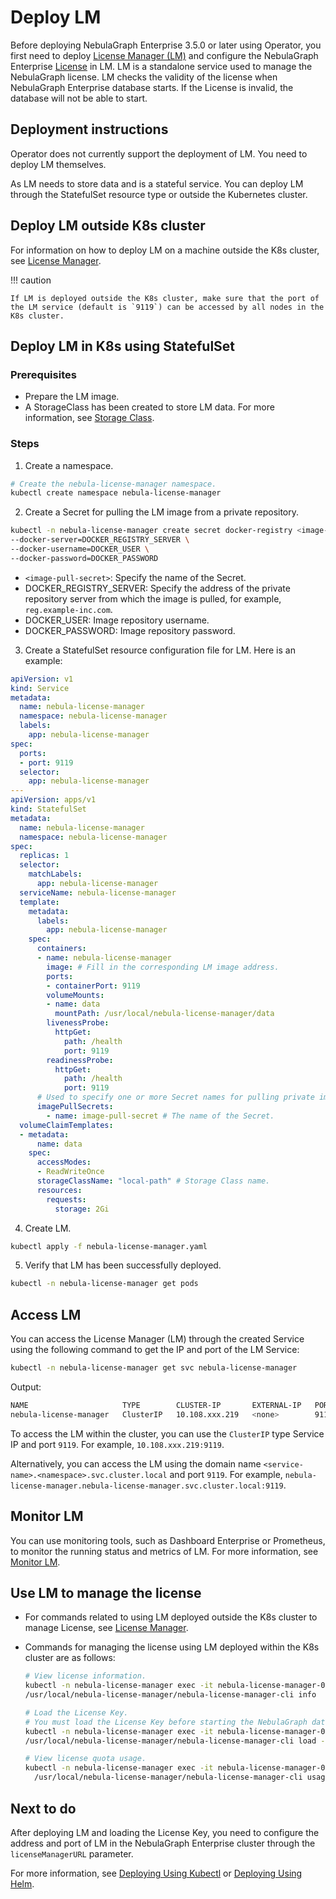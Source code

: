 # Deploy LM

Before deploying NebulaGraph Enterprise 3.5.0 or later using Operator, you first need to deploy [License Manager (LM)](../../9.about-license/2.license-management-suite/3.license-manager.md) and configure the NebulaGraph Enterprise [License](../../9.about-license/1.license-overview.md) in LM. LM is a standalone service used to manage the NebulaGraph license. LM checks the validity of the license when NebulaGraph Enterprise database starts. If the License is invalid, the database will not be able to start.

## Deployment instructions

Operator does not currently support the deployment of LM. You need to deploy LM themselves.

As LM needs to store data and is a stateful service. You can deploy LM through the StatefulSet resource type or outside the Kubernetes cluster.

## Deploy LM outside K8s cluster

For information on how to deploy LM on a machine outside the K8s cluster, see [License Manager](../../9.about-license/2.license-management-suite/3.license-manager.md#install_and_start_lm).

!!! caution

    If LM is deployed outside the K8s cluster, make sure that the port of the LM service (default is `9119`) can be accessed by all nodes in the K8s cluster.

## Deploy LM in K8s using StatefulSet

### Prerequisites

- Prepare the LM image.
- A StorageClass has been created to store LM data. For more information, see [Storage Class](https://kubernetes.io/docs/concepts/storage/storage-classes/).

### Steps

1. Create a namespace.
   
  ```bash
  # Create the nebula-license-manager namespace.
  kubectl create namespace nebula-license-manager
  ```

2. Create a Secret for pulling the LM image from a private repository.
   
  ```bash
  kubectl -n nebula-license-manager create secret docker-registry <image-pull-secret> \
  --docker-server=DOCKER_REGISTRY_SERVER \
  --docker-username=DOCKER_USER \
  --docker-password=DOCKER_PASSWORD
  ```

  - `<image-pull-secret>`: Specify the name of the Secret.
  - DOCKER_REGISTRY_SERVER: Specify the address of the private repository server from which the image is pulled, for example, `reg.example-inc.com`.
  - DOCKER_USER: Image repository username.
  - DOCKER_PASSWORD: Image repository password.

3. Create a StatefulSet resource configuration file for LM. Here is an example:

  ```yaml
  apiVersion: v1
  kind: Service
  metadata:
    name: nebula-license-manager
    namespace: nebula-license-manager
    labels:
      app: nebula-license-manager
  spec:
    ports:
    - port: 9119
    selector:
      app: nebula-license-manager
  ---
  apiVersion: apps/v1
  kind: StatefulSet
  metadata:
    name: nebula-license-manager
    namespace: nebula-license-manager
  spec:
    replicas: 1
    selector:
      matchLabels:
        app: nebula-license-manager
    serviceName: nebula-license-manager
    template:
      metadata:
        labels:
          app: nebula-license-manager
      spec:
        containers:
        - name: nebula-license-manager    
          image: # Fill in the corresponding LM image address.
          ports:
          - containerPort: 9119
          volumeMounts:
          - name: data
            mountPath: /usr/local/nebula-license-manager/data
          livenessProbe:
            httpGet:
              path: /health
              port: 9119
          readinessProbe:
            httpGet:
              path: /health
              port: 9119
        # Used to specify one or more Secret names for pulling private images.      
        imagePullSecrets:
          - name: image-pull-secret # The name of the Secret.
    volumeClaimTemplates:
    - metadata:
        name: data
      spec:
        accessModes:
        - ReadWriteOnce
        storageClassName: "local-path" # Storage Class name.
        resources:
          requests:
            storage: 2Gi  
  ```

4. Create LM.

  ```bash
  kubectl apply -f nebula-license-manager.yaml
  ```

5. Verify that LM has been successfully deployed.

  ```bash
  kubectl -n nebula-license-manager get pods
  ```

## Access LM

You can access the License Manager (LM) through the created Service using the following command to get the IP and port of the LM Service:

```bash
kubectl -n nebula-license-manager get svc nebula-license-manager
```

Output:

```bash
NAME                     TYPE        CLUSTER-IP       EXTERNAL-IP   PORT(S)    AGE
nebula-license-manager   ClusterIP   10.108.xxx.219   <none>        9119/TCP   37m
```

To access the LM within the cluster, you can use the `ClusterIP` type Service IP and port `9119`. For example, `10.108.xxx.219:9119`.

Alternatively, you can access the LM using the domain name `<service-name>.<namespace>.svc.cluster.local` and port `9119`. For example, `nebula-license-manager.nebula-license-manager.svc.cluster.local:9119`.

## Monitor LM 

You can use monitoring tools, such as Dashboard Enterprise or Prometheus, to monitor the running status and metrics of LM. For more information, see [Monitor LM](../../9.about-license/2.license-management-suite/3.license-manager.md).

## Use LM to manage the license

- For commands related to using LM deployed outside the K8s cluster to manage License, see [License Manager](../../9.about-license/2.license-management-suite/3.license-manager.md).

- Commands for managing the license using LM deployed within the K8s cluster are as follows:

  ```bash
  # View license information.
  kubectl -n nebula-license-manager exec -it nebula-license-manager-0 -- \
  /usr/local/nebula-license-manager/nebula-license-manager-cli info
  
  # Load the License Key. 
  # You must load the License Key before starting the NebulaGraph database.
  kubectl -n nebula-license-manager exec -it nebula-license-manager-0 -- \
  /usr/local/nebula-license-manager/nebula-license-manager-cli load --key XXXXX-XXXXX-...
  
  # View license quota usage.
  kubectl -n nebula-license-manager exec -it nebula-license-manager-0 -- \
    /usr/local/nebula-license-manager/nebula-license-manager-cli usage
  ```

## Next to do

After deploying LM and loading the License Key, you need to configure the address and port of LM in the NebulaGraph Enterprise cluster through the `licenseManagerURL` parameter.

For more information, see [Deploying Using Kubectl](3.1create-cluster-with-kubectl.md) or [Deploying Using Helm](3.2create-cluster-with-helm.md).
